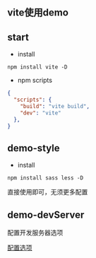 ## vite使用demo

## start

- install

```shell
npm install vite -D
```

- npm scripts
```json
{
  "scripts": {
    "build": "vite build",
    "dev": "vite"
  },
}
```

## demo-style

- install

```shell
npm install sass less -D
```

直接使用即可，无须更多配置

## demo-devServer

配置开发服务器选项

[配置选项](https://cn.vitejs.dev/config/server-options.html#server-https)
